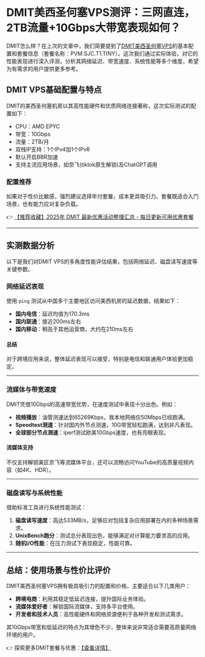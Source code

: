# DMIT美西圣何塞VPS测评：三网直连，2TB流量+10Gbps大带宽表现如何？

DMIT怎么样？在上次的文章中，我们简要提到了[DMIT美西圣何塞VPS](https://bit.ly/dmit_coupon)的基本配置和套餐信息（套餐名称：PVM.SJC.T1.TINY）。这次我们通过实际体验，对它的性能表现进行深入评测，分析其网络延迟、带宽速度、系统性能等多个维度，希望为有需求的用户提供更多参考。

## DMIT VPS基础配置与特点

DMIT的美西圣何塞机房以其高性能硬件和优质网络连接著称，这次实际测试的配置如下：
- CPU：AMD EPYC
- 带宽：10Gbps
- 流量：2TB/月
- 双栈IP支持：1个IPv4加1个IPv6
- 默认开启BBR加速
- 支持主流应用场景，如奈飞(tiktok原生解锁)及ChatGPT调用

### 配置推荐
如果对于性价比敏感，强烈建议选择年付套餐，成本更具吸引力。套餐既适合入门场景，也有能力应对复杂负载。

👉 [【推荐收藏】2025年 DMIT 最新优惠活动整理汇总 - 每日更新可用优惠套餐](https://bit.ly/dmit_coupon)

---

## 实测数据分析

以下是我们对DMIT VPS的多角度性能评估结果，包括网络延迟、磁盘读写速度等关键参数。

### 网络延迟表现

使用 `ping` 测试从中国多个主要地区访问美西机房的延迟数据，结果如下：
- **国内电信**：延迟均值为170.3ms
- **国内联通**：接近200ms左右
- **国内移动**：稍高于其他运营商，大约在210ms左右

#### 总结
对于跨境应用来说，整体延迟表现可以接受，特别是电信和联通用户体验更加稳定。

---

### 流媒体与带宽速度

DMIT凭借10Gbps的高速带宽优势，在速度测试中表现十分出色。例如：
- **视频播放**：油管测速达到65269Kbps，我本地网络仅50Mbps已经跑满。
- **Speedtest测速**：针对国内外节点测速，10G带宽轻松跑满，达到非凡表现。  
- **全球部分节点测速**：iperf测试欧美10Gbps速度，也有亮眼表现。

#### 流媒体支持
不仅支持解锁美区奈飞等流媒体平台，还可以流畅访问YouTube的高质量视频内容（如4K、HDR）。

---

### 磁盘读写与系统性能

借助标准工具进行系统性能测试：
1. **磁盘读写速度**：高达533MB/s，足够应对包括复杂应用部署在内的多种场景需求。
2. **UnixBench跑分**：测试总分表现出色，能够满足对计算能力要求高的应用。
3. **随机I/O性能**：在压力测试下表现稳定，性能可靠。

---

## 总结：使用场景与性价比评价

DMIT美西圣何塞VPS拥有极具吸引力的配置和价格，主要适合以下几类用户：
- **跨境电商**：利用其稳定低延迟连接，提升国际业务体验。
- **流媒体爱好者**：解锁国际流媒体，支持多平台使用。
- **开发者和技术人员**：高性能硬件和网络资源便利于各种开发和测试需求。

其10Gbps带宽和低延迟的特点为其增色不少，整体来说非常适合需要高质量网络环境的用户。

👉 探索更多DMIT套餐与优惠：[【查看详情】](https://bit.ly/dmit_coupon)